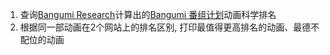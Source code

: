1. 查询[Bangumi Research](https://chii.ai/)计算出的[Bangumi 番组计划](https://bangumi.tv/)动画科学排名
2. 根据同一部动画在2个网站上的排名区别, 打印最值得更高排名的动画、最德不配位的动画